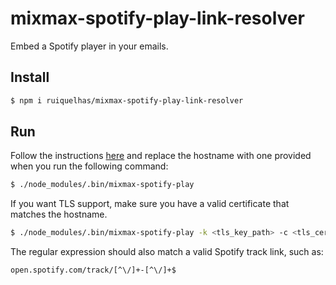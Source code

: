 # mixmax-spotify-play-link-resolver

Embed a Spotify player in your emails.

## Install

```bash
$ npm i ruiquelhas/mixmax-spotify-play-link-resolver
```

## Run

Follow the instructions [here](http://sdk.mixmax.com/docs/tutorial-giphy-link-preview) and replace the hostname with one provided when you run the following command:

```bash
$ ./node_modules/.bin/mixmax-spotify-play
```

If you want TLS support, make sure you have a valid certificate that matches the hostname.

```bash
$ ./node_modules/.bin/mixmax-spotify-play -k <tls_key_path> -c <tls_certificate_path>
```

The regular expression should also match a valid Spotify track link, such as:

```
open.spotify.com/track/[^\/]+-[^\/]+$
```
